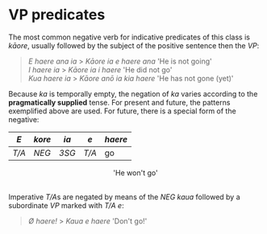 # VP predicates

The most common negative verb for indicative predicates of this class is *kāore*, usually followed by the subject of the positive sentence then the *VP*:

> *E haere ana ia* > *Kāore ia e haere ana* 'He is not going'  
> *I haere ia* > *Kāore ia i haere* 'He did not go'  
> *Kua haere ia* > *Kāore anō ia kia haere* 'He has not gone (yet)'

Because *ka* is temporally empty, the negation of *ka* varies according to the **pragmatically supplied** tense.
For present and future, the patterns exemplified above are used.
For future, there is a special form of the negative:

| *E* | *kore* | *ia* | *e* | *haere* |
|--|--|--|--|--|
| *T/A* | *NEG* | *3SG* | *T/A* | go |
<center>'He won't go'</center><br/>

Imperative *T/A*s are negated by means of the *NEG* *kaua* followed by a subordinate *VP* marked with *T/A* *e*:

> *Ø haere!* > *Kaua e haere* 'Don't go!'
